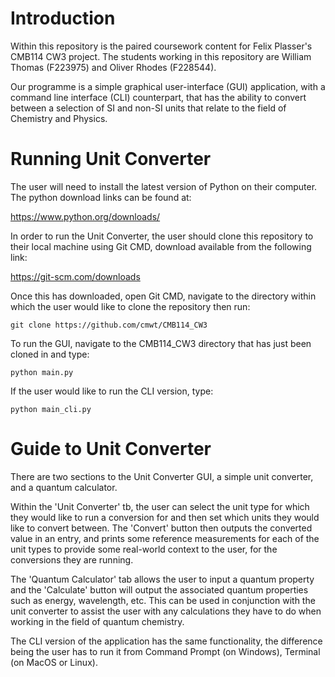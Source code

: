 # Introduction

Within this repository is the paired coursework content for Felix Plasser's CMB114 CW3 project.
The students working in this repository are William Thomas (F223975) and Oliver Rhodes (F228544). 

Our programme is a simple graphical user-interface (GUI) application, with a command line interface (CLI) counterpart, that has the 
ability to convert between a selection of SI and non-SI units that relate to the field of Chemistry and Physics.

# Running Unit Converter

The user will need to install the latest version of Python on their computer. The python download links can be found at:

https://www.python.org/downloads/

In order to run the Unit Converter, the user should clone this repository to their local machine using Git CMD,
download available from the following link:

https://git-scm.com/downloads

Once this has downloaded, open Git CMD, navigate to the directory within which the user would like to clone 
the repository then run:

`git clone https://github.com/cmwt/CMB114_CW3`

To run the GUI, navigate to the CMB114_CW3 directory that has just been cloned in and type:

`python main.py`

If the user would like to run the CLI version, type:

`python main_cli.py`

# Guide to Unit Converter

There are two sections to the Unit Converter GUI, a simple unit converter, and a quantum calculator. 

Within the 'Unit Converter' tb, the user can select the unit type for which they would like to run a conversion for and then set which units they would like to convert between. The 'Convert' button then outputs the converted value in an entry, and prints some reference measurements for each of the unit types to provide some real-world context to the user, for the conversions they are running. 

The 'Quantum Calculator' tab allows the user to input a quantum property and the 'Calculate' button will output the associated quantum properties such as energy, wavelength, etc. 
This can be used in conjunction with the unit converter to assist the user with any calculations they have to do when working in the field of quantum chemistry. 

The CLI version of the application has the same functionality, the difference being the user has to run it from Command Prompt (on Windows), Terminal (on MacOS or Linux).
